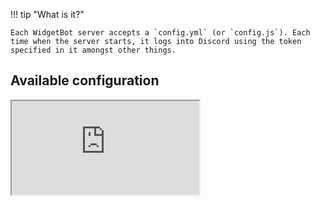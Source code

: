 !!! tip "What is it?"

    Each WidgetBot server accepts a `config.yml` (or `config.js`). Each time when the server starts, it logs into Discord using the token specified in it amongst other things.

## Available configuration

<iframe src="https://server-typedoc.widgetbot.io/interfaces/_types_config_d_.userconfig.html"></iframe>
